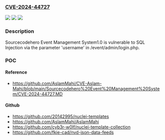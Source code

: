 ### [CVE-2024-44727](https://cve.mitre.org/cgi-bin/cvename.cgi?name=CVE-2024-44727)
![](https://img.shields.io/static/v1?label=Product&message=n%2Fa&color=blue)
![](https://img.shields.io/static/v1?label=Version&message=n%2Fa&color=blue)
![](https://img.shields.io/static/v1?label=Vulnerability&message=n%2Fa&color=brighgreen)

### Description

Sourcecodehero Event Management System1.0 is vulnerable to SQL Injection via the parameter 'username' in /event/admin/login.php.

### POC

#### Reference
- https://github.com/AslamMahi/CVE-Aslam-Mahi/blob/main/Sourcecodehero%20Event%20Management%20System/CVE-2024-44727.MD

#### Github
- https://github.com/20142995/nuclei-templates
- https://github.com/AslamMahi/AslamMahi
- https://github.com/cyb3r-w0lf/nuclei-template-collection
- https://github.com/fkie-cad/nvd-json-data-feeds

